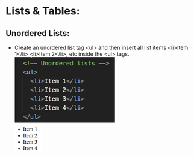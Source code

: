 # Lists & Tables:  

## Unordered Lists:  
* Create an unordered list tag \<ul> and then insert all list items \<li>Item 1\</li> \<li>Item 2\</li>, etc inside the \<ul> tags.  
![](Images/2020-01-30-13-18-48.png)  
![](Images/2020-01-30-13-19-54.png)  


